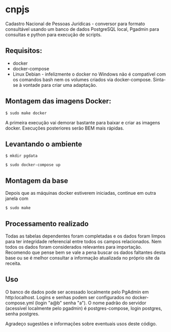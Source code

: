 # cnpjs
Cadastro Nacional de Pessoas Jurídicas - conversor para formato consultável usando um banco de dados PostgreSQL local, Pgadmin para consultas e python para execução de scripts.

## Requisitos:

* docker
* docker-compose
* Linux Debian - infelizmente o docker no Windows não é compatível com os comandos bash nem os volumes criados via docker-compose. Sinta-se à vontade para criar uma adaptação.


## Montagem das imagens Docker:

`$ sudo make docker`

 A primeira execução vai demorar bastante para baixar e criar as imagens docker. Execuções posteriores serão BEM mais rápidas.

## Levantando o ambiente

`$ mkdir pgdata`

`$ sudo docker-compose up`

## Montagem da base

Depois que as máquinas docker estiverem iniciadas, continue em outra janela com

`$ sudo make`

## Processamento realizado

Todas as tabelas dependentes foram completadas e os dados foram limpos para ter integridade referencial entre todos os campos relacionados.
Nem todos os dados foram considerados relevantes para importação. Recomendo que pense bem se vale a pena buscar os dados faltantes desta base ou se é melhor consultar a informação atualizada no próprio site da receita.

## Uso

O banco de dados pode ser acessado localmente pelo PgAdmin em http:localhost.
Logins e senhas podem ser configurados no docker-compose.yml (login "a@b" senha "a").
O nome padrão do servidor (acessível localmente pelo pgadmin) é postgres-compose, login postgres, senha postgres.

Agradeço sugestões e informações sobre eventuais usos deste código.

